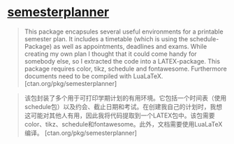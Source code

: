 # [semesterplanner](https://www.ctan.org/pkg/semesterplanner)

> This package encapsules several useful environments for a printable semester plan. It includes a timetable (which is using the schedule-Package) as well as appointments, deadlines and exams. While creating my own plan I thought that it could come handy for somebody else, so I extracted the code into a LATEX-package. This package requires color, tikz, schedule and fontawesome. Furthermore documents need to be compiled with LuaLaTeX. [ctan.org/pkg/semesterplanner]

> 该包封装了多个用于可打印学期计划的有用环境。它包括一个时间表（使用schedule包）以及约会、截止日期和考试。在创建我自己的计划时，我想这可能对其他人有用，因此我将代码提取到一个LATEX包中。该包需要color、tikz、schedule和fontawesome。此外，文档需要使用LuaLaTeX编译。 [ctan.org/pkg/semesterplanner]
